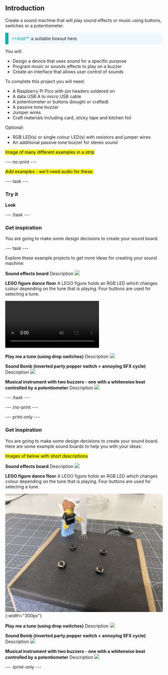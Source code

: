## Introduction

Create a sound machine that will play sound effects or music using buttons, switches or a potentiometer.

<p style="border-left: solid; border-width:10px; border-color: #0faeb0; background-color: aliceblue; padding: 10px;">
<span style="color: #0faeb0">**Add**</span> a suitable boxout here.
</p>

You will:

+ Design a device that uses sound for a specific purpose
+ Program music or sounds effects to play on a buzzer
+ Create an interface that allows user control of sounds

To complete this project you will need:

+ A Raspberry Pi Pico with pin headers soldered on
+ A data USB A to micro USB cable
+ A potentiometer or buttons (bought or crafted)
+ A passive tone buzzer 
+ Jumper wires
+ Craft materials including card, sticky tape and kitchen foil

Optional:

+ RGB LED(s) or single colour LED(s) with resistors and jumper wires
+ An additional passive tone buzzer for stereo sound

<mark>Image of many different examples in a strip</mark>

--- no-print ---

<mark>Add examples - we'll need audio for these. </mark>

--- task ---

### Try it 

**Look**

--- /task ---

### Get inspiration 

You are going to make some design decisions to create your sound board.

--- task ---

Explore these example projects to get more ideas for creating your sound machine:

**Sound effects board**
Description
![](images/image)

**LEGO figure dance floor**
A LEGO figure holds an RGB LED which changes colour depending on the tune that is playing. Four buttons are used for selecting a tune. 

![A LEGO figure is holding an RGB LED. The LED changes colour based on the song chosen. Songs are chosen based on the button that is pressed.](images/LEGO-dance-floor.mp4)

**Play me a tune (using drop switches)**
Description
![](images/image)

**Sound Bomb (inverted party popper switch + annoying SFX cycle)**
Description
![](images/image)

**Musical instrument with two buzzers - one with a whitenoise beat controlled by a potentiometer**
Description
![](images/image)

--- /task ---

--- /no-print ---

--- print-only ---

### Get inspiration 

You are going to make some design decisions to create your sound board. Here are some example sound boards to help you with your ideas:

<mark>Images of below with short descriptions</mark>

**Sound effects board**
Description
![](images/image)

**LEGO figure dance floor**
A LEGO figure holds an RGB LED which changes colour depending on the tune that is playing. Four buttons are used for selecting a tune. 

![A LEGO figure is standing on a box with four buttons.](images/LEGO-dance-floor.jpeg){:width="300px"}

**Play me a tune (using drop switches)**
Description
![](images/image)

**Sound Bomb (inverted party popper switch + annoying SFX cycle)**
Description
![](images/image)

**Musical instrument with two buzzers - one with a whitenoise beat controlled by a potentiometer**
Description
![](images/image)

--- /print-only ---

